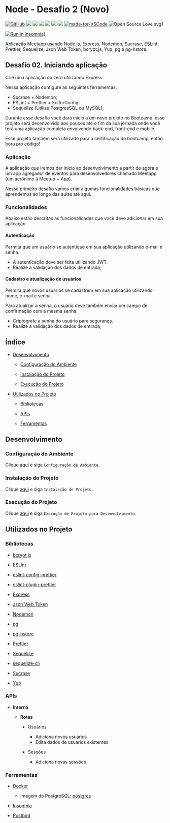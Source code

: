 # Node - Desafio 2 (Novo)

[![GitHub](https://img.shields.io/github/license/mashape/apistatus.svg)](https://github.com/osvaldokalvaitir/node-desafio2-novo/blob/master/LICENSE)
![](https://img.shields.io/github/package-json/v/osvaldokalvaitir/node-desafio2-novo.svg)
![](https://img.shields.io/github/last-commit/osvaldokalvaitir/node-desafio2-novo.svg?color=red)
![](https://img.shields.io/github/languages/top/osvaldokalvaitir/node-desafio2-novo.svg?color=yellow)
![](https://img.shields.io/github/languages/count/osvaldokalvaitir/node-desafio2-novo.svg?color=lightgrey)
![](https://img.shields.io/github/languages/code-size/osvaldokalvaitir/node-desafio2-novo.svg)
![](https://img.shields.io/github/repo-size/osvaldokalvaitir/node-desafio2-novo.svg?color=blueviolet)
[![made-for-VSCode](https://img.shields.io/badge/Made%20for-VSCode-1f425f.svg)](https://code.visualstudio.com/)
![Open Source Love svg1](https://badges.frapsoft.com/os/v1/open-source.svg?v=103)

[![Run in Insomnia}](https://insomnia.rest/images/run.svg)](https://insomnia.rest/run/?label=Meetapp&uri=https%3A%2F%2Fraw.githubusercontent.com%2Fosvaldokalvaitir%2Fnode-tindev%2Fmaster%2FInsomnia.json)

Aplicação Meetapp usando Node.js, Express, Nodemon, Sucrase, ESLint, Prettier, Sequelize, Json Web Token, bcrypt.js, Yup, pg e pg-hstore.

## Desafio 02. Iniciando aplicação

Crie uma aplicação do zero utilizando Express.

Nessa aplicação configure as seguintes ferramentas:

- Sucrase + Nodemon;
- ESLint + Prettier + EditorConfig;
- Sequelize (Utilize PostgresSQL ou MySQL);

Durante esse desafio você dará início a um novo projeto no Bootcamp, esse projeto será desenvolvido aos poucos até o fim da sua jornada onde você terá uma aplicação completa envolvendo back-end, front-end e mobile.

Esse projeto também será utilizado para a certificação do bootcamp, então bora pro código!

### Aplicação

A aplicação que iremos dar início ao desenvolvimento a partir de agora é um app agregador de eventos para desenvolvedores chamado Meetapp (um acrônimo à Meetup + App).

Nesse primeiro desafio vamos criar algumas funcionalidades básicas que aprendemos ao longo das aulas até aqui.

### Funcionalidades

Abaixo estão descritas as funcionalidades que você deve adicionar em sua aplicação.

#### Autenticação

Permita que um usuário se autentique em sua aplicação utilizando e-mail e senha.

- A autenticação deve ser feita utilizando JWT.
- Realize a validação dos dados de entrada;

#### Cadastro e atualização de usuários

Permita que novos usuários se cadastrem em sua aplicação utilizando nome, e-mail e senha.

Para atualizar a senha, o usuário deve também enviar um campo de confirmação com a mesma senha.

- Criptografe a senha do usuário para segurança.
- Realize a validação dos dados de entrada;

## Índice

- [Desenvolvimento](#desenvolvimento)

  - [Configuração do Ambiente](#configuração-do-ambiente)

  - [Instalação do Projeto](#instalação-do-projeto)

  - [Execução do Projeto](#execução-do-projeto)

- [Utilizados no Projeto](#utilizados-no-projeto)

  - [Bibliotecas](#bibliotecas)

  - [APIs](#apis)

  - [Ferramentas](#ferramentas)

## Desenvolvimento

### Configuração do Ambiente

Clique [aqui](https://github.com/osvaldokalvaitir/projects-settings/blob/master/README.md) e siga `Configuração de Ambiente`.

### Instalação do Projeto

Clique [aqui](https://github.com/osvaldokalvaitir/projects-settings/blob/master/nodejs/nodejs.md) e siga `Instalação de Projeto`.

### Execução do Projeto

Clique [aqui](https://github.com/osvaldokalvaitir/projects-settings/blob/master/nodejs/nodejs.md) e siga `Execução de Projeto para Desenvolvimento`.

## Utilizados no Projeto

### Bibliotecas

- [bcrypt.js](https://github.com/osvaldokalvaitir/projects-settings/blob/master/nodejs/libs/bcryptjs.md)

- [ESLint](https://github.com/osvaldokalvaitir/projects-settings/blob/master/nodejs/libs/eslint.md)

- [eslint-config-prettier](https://github.com/osvaldokalvaitir/projects-settings/blob/master/nodejs/libs/eslint-config-prettier.md)

- [eslint-plugin-prettier](https://github.com/osvaldokalvaitir/projects-settings/blob/master/nodejs/libs/eslint-plugin-prettier.md)

- [Express](https://github.com/osvaldokalvaitir/projects-settings/blob/master/nodejs/libs/express.md)

- [Json Web Token](https://github.com/osvaldokalvaitir/projects-settings/blob/master/nodejs/libs/jsonwebtoken.md)

- [Nodemon](https://github.com/osvaldokalvaitir/projects-settings/blob/master/nodejs/libs/nodemon.md)

- [pg](https://github.com/osvaldokalvaitir/projects-settings/blob/master/nodejs/libs/pg.md)

- [pg-hstore](https://github.com/osvaldokalvaitir/projects-settings/blob/master/nodejs/libs/pg-hstore.md)

- [Prettier](https://github.com/osvaldokalvaitir/projects-settings/blob/master/nodejs/libs/prettier.md)

- [Sequelize](https://github.com/osvaldokalvaitir/projects-settings/blob/master/nodejs/libs/sequelize.md)

- [sequelize-cli](https://github.com/osvaldokalvaitir/projects-settings/blob/master/nodejs/libs/sequelize-cli.md)

- [Sucrase](https://github.com/osvaldokalvaitir/projects-settings/blob/master/nodejs/libs/sucrase.md)

- [Yup](https://github.com/osvaldokalvaitir/projects-settings/blob/master/nodejs/libs/yup.md)

### APIs

- **Interna**

  - **Rotas**

    - Usuários

      - Adiciona novos usuários
      - Edita dados de usuários existentes

    - Sessões

      - Adiciona novas sessões

### Ferramentas

- [Docker](https://github.com/osvaldokalvaitir/projects-settings/blob/master/virtualization/docker/docker.md)

  - Imagem do PostgreSQL: [postgres](https://github.com/osvaldokalvaitir/projects-settings/blob/master/virtualization/docker/images/postgres.md)

- [Insomnia](https://github.com/osvaldokalvaitir/projects-settings/blob/master/api/insomnia.md)

- [Postbird](https://github.com/osvaldokalvaitir/projects-settings/blob/master/database/postgresql/postbird.md)
